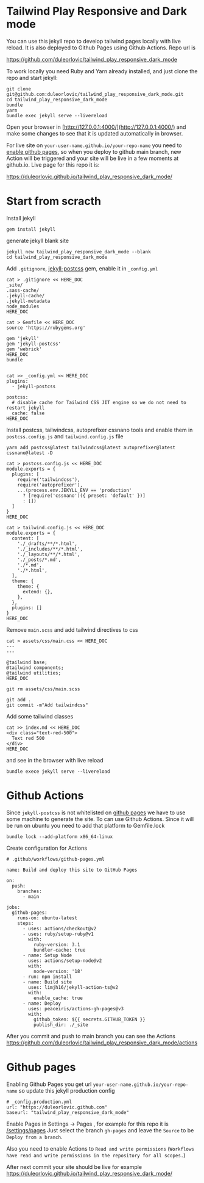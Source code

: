 # Tailwind Play Responsive and Dark mode

You can use this jekyll repo to develop tailwind pages locally with live reload.
It is also deployed to Github Pages using Github Actions.
Repo url is

https://github.com/duleorlovic/tailwind_play_responsive_dark_mode


To work locally you need Ruby and Yarn already installed, and just clone the
repo and start jekyll:

```
git clone git@github.com:duleorlovic/tailwind_play_responsive_dark_mode.git
cd tailwind_play_responsive_dark_mode
bundle
yarn
bundle exec jekyll serve --livereload
```
Open your browser in [http://127.0.0.1:4000/](http://127.0.0.1:4000/) and make
some changes to see that it is updated automatically in browser.

For live site on `your-user-name.github.io/your-repo-name` you need to [enable
github pages](#github-pages), so when you deploy to github main branch, new
Action will be triggered and your site will be live in a few moments at
github.io. Live page for this repo it is:

https://duleorlovic.github.io/tailwind_play_responsive_dark_mode/

# Start from scracth

Install jekyll
```
gem install jekyll
```
generate jekyll blank site

```
jekyll new tailwind_play_responsive_dark_mode --blank
cd tailwind_play_responsive_dark_mode
```
Add `.gitignore`, [jekyll-postcss](https://github.com/mhanberg/jekyll-postcss)
gem, enable it in `_config.yml`
```
cat > .gitignore << HERE_DOC
_site/
.sass-cache/
.jekyll-cache/
.jekyll-metadata
node_modules
HERE_DOC

cat > Gemfile << HERE_DOC
source 'https://rubygems.org'

gem 'jekyll'
gem 'jekyll-postcss'
gem 'webrick'
HERE_DOC
bundle


cat >> _config.yml << HERE_DOC
plugins:
  - jekyll-postcss

postcss:
  # disable cache for Tailwind CSS JIT engine so we do not need to restart jekyll
  cache: false
HERE_DOC
```
Install postcss, tailwindcss, autoprefixer cssnano tools and enable them in
`postcss.config.js` and `tailwind.config.js` file
```
yarn add postcss@latest tailwindcss@latest autoprefixer@latest cssnano@latest -D

cat > postcss.config.js << HERE_DOC
module.exports = {
  plugins: [
    require('tailwindcss'),
    require('autoprefixer'),
    ...(process.env.JEKYLL_ENV == 'production'
      ? [require('cssnano')({ preset: 'default' })]
      : [])
  ]
}
HERE_DOC

cat > tailwind.config.js << HERE_DOC
module.exports = {
  content: [
    './_drafts/**/*.html',
    './_includes/**/*.html',
    './_layouts/**/*.html',
    './_posts/*.md',
    './*.md',
    './*.html',
  ],
  theme: {
    theme: {
      extend: {},
    },
  },
  plugins: []
}
HERE_DOC
```
Remove `main.scss` and add tailwind directives to css
```
cat > assets/css/main.css << HERE_DOC
---
---

@tailwind base;
@tailwind components;
@tailwind utilities;
HERE_DOC

git rm assets/css/main.scss

git add .
git commit -m"Add tailwindcss"
```

Add some tailwind classes

```
cat >> index.md << HERE_DOC
<div class="text-red-500">
  Text red 500
</div>
HERE_DOC
```
and see in the browser with live reload
```
bundle exece jekyll serve --livereload
```

# Github Actions

Since `jekyll-postcss` is not whitelisted on [github
pages](https://pages.github.com/versions/) we have to use some machine to
generate the site. To can use Github Actions.
Since it will be run on ubuntu you need to add that platform to Gemfile.lock

```
bundle lock --add-platform x86_64-linux
```

Create configuration for Actions
```
# .github/workflows/github-pages.yml

name: Build and deploy this site to GitHub Pages

on:
  push:
    branches:
      - main

jobs:
  github-pages:
    runs-on: ubuntu-latest
    steps:
      - uses: actions/checkout@v2
      - uses: ruby/setup-ruby@v1
        with:
          ruby-version: 3.1
          bundler-cache: true
      - name: Setup Node
        uses: actions/setup-node@v2
        with:
          node-version: '18'
      - run: npm install
      - name: Build site
        uses: limjh16/jekyll-action-ts@v2
        with:
          enable_cache: true
      - name: Deploy
        uses: peaceiris/actions-gh-pages@v3
        with:
          github_token: ${{ secrets.GITHUB_TOKEN }}
          publish_dir: ./_site
```

After you commit and push to main branch you can see the Actions
https://github.com/duleorlovic/tailwind_play_responsive_dark_mode/actions

# Github pages

Enabling Github Pages you get url `your-user-name.github.io/your-repo-name` so
update this jekyll production config
```
# _config.production.yml
url: "https://duleorlovic.github.com"
baseurl: "tailwind_play_responsive_dark_mode"
```

Enable Pages in Settings -> Pages , for example for this repo it is
[/settings/pages](../../settings/pages)
Just select the branch `gh-pages` and leave the `Source` to be `Deploy from a
branch`.

Also you need to enable Actions to `Read and write permissions` (`Workflows have
read and write permissions in the repository for all scopes.`)

After next commit your site should be live for example
https://duleorlovic.github.io/tailwind_play_responsive_dark_mode/
